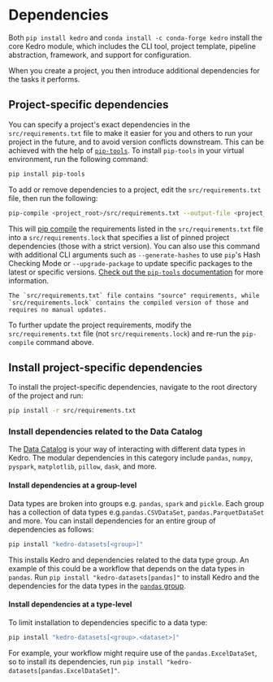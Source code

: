 # Dependencies

Both `pip install kedro` and `conda install -c conda-forge kedro` install the core Kedro module, which includes the CLI tool, project template, pipeline abstraction, framework, and support for configuration.

When you create a project, you then introduce additional dependencies for the tasks it performs.

## Project-specific dependencies

You can specify a project's exact dependencies in the `src/requirements.txt` file to make it easier for you and others to run your project in the future,
and to avoid version conflicts downstream. This can be achieved with the help of [`pip-tools`](https://pypi.org/project/pip-tools/).
To install `pip-tools` in your virtual environment, run the following command:

```bash
pip install pip-tools
```

To add or remove dependencies to a project, edit the `src/requirements.txt` file, then run the following:

```bash
pip-compile <project_root>/src/requirements.txt --output-file <project_root>/src/requirements.lock
```

This will [pip compile](https://github.com/jazzband/pip-tools#example-usage-for-pip-compile) the requirements listed in
the `src/requirements.txt` file into a `src/requirements.lock` that specifies a list of pinned project dependencies
(those with a strict version). You can also use this command with additional CLI arguments such as `--generate-hashes`
to use `pip`'s Hash Checking Mode or `--upgrade-package` to update specific packages to the latest or specific versions.
[Check out the `pip-tools` documentation](https://pypi.org/project/pip-tools/) for more information.

```{note}
The `src/requirements.txt` file contains "source" requirements, while `src/requirements.lock` contains the compiled version of those and requires no manual updates.
```

To further update the project requirements, modify the `src/requirements.txt` file (not `src/requirements.lock`) and re-run the `pip-compile` command above.

## Install project-specific dependencies

To install the project-specific dependencies, navigate to the root directory of the project and run:

```bash
pip install -r src/requirements.txt
```

### Install dependencies related to the Data Catalog

The [Data Catalog](../data/data_catalog.md) is your way of interacting with different data types in Kedro. The modular dependencies in this category include `pandas`, `numpy`, `pyspark`, `matplotlib`, `pillow`, `dask`, and more.

#### Install dependencies at a group-level

Data types are broken into groups e.g. `pandas`, `spark` and `pickle`. Each group has a collection of data types e.g.`pandas.CSVDataSet`, `pandas.ParquetDataSet` and more. You can install dependencies for an entire group of dependencies as follows:

```bash
pip install "kedro-datasets[<group>]"
```

This installs Kedro and dependencies related to the data type group. An example of this could be a workflow that depends on the data types in `pandas`. Run `pip install "kedro-datasets[pandas]"` to install Kedro and the dependencies for the data types in the [`pandas` group](https://github.com/kedro-org/kedro-plugins/tree/main/kedro-datasets/kedro_datasets/pandas).

#### Install dependencies at a type-level

To limit installation to dependencies specific to a data type:

```bash
pip install "kedro-datasets[<group>.<dataset>]"
```

For example, your workflow might require use of the `pandas.ExcelDataSet`, so to install its dependencies, run `pip install "kedro-datasets[pandas.ExcelDataSet]"`.
